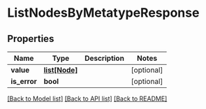 # ListNodesByMetatypeResponse

## Properties
Name | Type | Description | Notes
------------ | ------------- | ------------- | -------------
**value** | [**list[Node]**](Node.md) |  | [optional] 
**is_error** | **bool** |  | [optional] 

[[Back to Model list]](../README.md#documentation-for-models) [[Back to API list]](../README.md#documentation-for-api-endpoints) [[Back to README]](../README.md)

